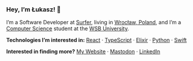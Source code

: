 ### Hey, I’m Łukasz! 👋

I’m a Software Developer at [Surfer](https://surferseo.com/), living in [Wrocław, Poland](https://en.wikipedia.org/wiki/Wroc%C5%82aw), and I’m a [Computer Science](https://www.wsb.pl/english/poznan/our-offer/bachelors-degree/programs/computer-science-mobile-software-developer)
student at the [WSB University](https://www.wsb.pl/english/).

**Technologies I’m interested in:** [React](https://reactjs.org/) · [TypeScript](https://www.typescriptlang.org/) · [Elixir](https://elixir-lang.org/) · [Python](https://www.python.org/) · [Swift](https://www.swift.org/)

**Interested in finding more?** [My Website](https://lukaszklis.com) · [Mastodon](https://mastodon.social/@lukaszklis) · [LinkedIn](https://www.linkedin.com/in/lukaszklis)
